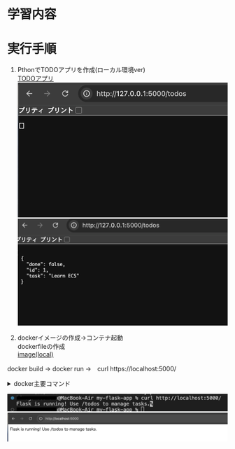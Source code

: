 # 学習内容  
# 実行手順  
1. PthonでTODOアプリを作成(ローカル環境ver)  
[TODOアプリ](TODOsub.py)  
![空実行](img2/ECS-pthon/picture02.png)  
![追記実行](img2/ECS-pthon/picture01.png)  
  
2. dockerイメージの作成→コンテナ起動  
dockerfileの作成  
[image(local)](my-flask-app)  
  
docker build → docker run →　curl https://localhost:5000/  
<details>
<summary>docker主要コマンド</summary>
<br>
イメージ作成  
docker build -t イメージ名 .  
- `-t`はタグづけ  
- `.`は現在のディレクトリをビルド対象  
</details>  

![実行確認](img2/ECS-pthon/picture03.png)  
![実行](img2/ECS-pthon/picture04.png)  


